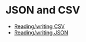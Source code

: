 # JSON and CSV

- [Reading/writing CSV](https://www.baeldung.com/java-csv)
- [Reading/writing JSON](https://stackabuse.com/reading-and-writing-json-in-java/)

